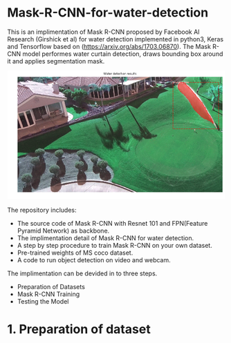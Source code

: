 # Mask-R-CNN-for-water-detection
This is an implimentation of Mask R-CNN proposed by Facebook AI Research (Girshick et al) for water detection implemented in python3, Keras and Tensorflow based on (https://arxiv.org/abs/1703.06870). The Mask R-CNN model performes water curtain detection, draws bounding box around it and applies segmentation mask. 

![](assets/Water_Det.gif)

The repository includes:
* The source code of Mask R-CNN with Resnet 101 and FPN(Feature Pyramid Network) as backbone.
* The implimentation detail of Mask R-CNN for water detection.
* A step by step procedure to train Mask R-CNN on your own dataset.
* Pre-trained weights of MS coco dataset.
* A code to run object detection on video and webcam.

The implimentation can be devided in to three steps.
* Preparation of Datasets
* Mask R-CNN Training
* Testing the Model

# 1. Preparation of dataset


 
